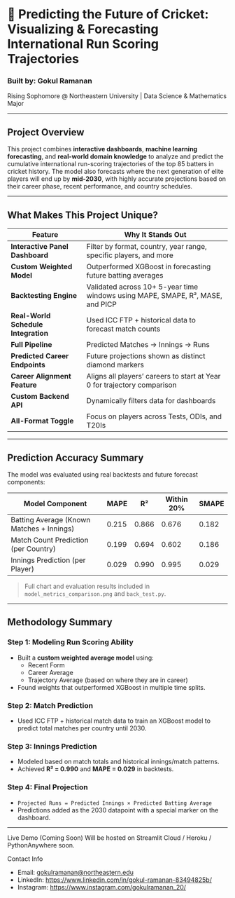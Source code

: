 # 🏏 Predicting the Future of Cricket: Visualizing & Forecasting International Run Scoring Trajectories

### Built by: Gokul Ramanan  
Rising Sophomore @ Northeastern University | Data Science & Mathematics Major

---

## Project Overview

This project combines **interactive dashboards**, **machine learning forecasting**, and **real-world domain knowledge** to analyze and predict the cumulative international run-scoring trajectories of the top 85 batters in cricket history. The model also forecasts where the next generation of elite players will end up by **mid-2030**, with highly accurate projections based on their career phase, recent performance, and country schedules.

---

## What Makes This Project Unique?

| Feature | Why It Stands Out |
|-----------|----------------------|
| **Interactive Panel Dashboard** | Filter by format, country, year range, specific players, and more |
| **Custom Weighted Model** | Outperformed XGBoost in forecasting future batting averages |
| **Backtesting Engine** | Validated across 10+ 5-year time windows using MAPE, SMAPE, R², MASE, and PICP |
| **Real-World Schedule Integration** | Used ICC FTP + historical data to forecast match counts |
| **Full Pipeline** | Predicted Matches → Innings → Runs |
| **Predicted Career Endpoints** | Future projections shown as distinct diamond markers |
| **Career Alignment Feature** | Aligns all players’ careers to start at Year 0 for trajectory comparison |
| **Custom Backend API** | Dynamically filters data for dashboards |
| **All-Format Toggle** | Focus on players across Tests, ODIs, and T20Is |

---

## Prediction Accuracy Summary

The model was evaluated using real backtests and future forecast components:

| Model Component                              | MAPE   | R²     | Within 20% | SMAPE |
|---------------------------------------------|--------|--------|-------------|--------|
| Batting Average (Known Matches + Innings)   | 0.215  | 0.866  | 0.676       | 0.182 |
| Match Count Prediction (per Country)        | 0.199  | 0.694  | 0.602       | 0.186 |
| Innings Prediction (per Player)             | 0.029  | 0.990  | 0.995       | 0.029 |

> Full chart and evaluation results included in `model_metrics_comparison.png` and `back_test.py`.

---

## Methodology Summary

### Step 1: Modeling Run Scoring Ability
- Built a **custom weighted average model** using:
  - Recent Form
  - Career Average
  - Trajectory Average (based on where they are in career)
- Found weights that outperformed XGBoost in multiple time splits.

### Step 2: Match Prediction
- Used ICC FTP + historical match data to train an XGBoost model to predict total matches per country until 2030.

### Step 3: Innings Prediction
- Modeled based on match totals and historical innings/match patterns.
- Achieved **R² = 0.990** and **MAPE = 0.029** in backtests.

### Step 4: Final Projection
- `Projected Runs = Predicted Innings × Predicted Batting Average`
- Predictions added as the 2030 datapoint with a special marker on the dashboard.

---

Live Demo (Coming Soon)
Will be hosted on Streamlit Cloud / Heroku / PythonAnywhere soon.

Contact Info
- Email: gokulramanan@northeastern.edu
- LinkedIn: https://www.linkedin.com/in/gokul-ramanan-83494825b/
- Instagram: https://www.instagram.com/gokulramanan_20/
